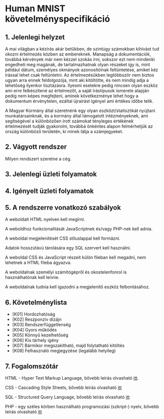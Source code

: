 # Human MNIST követelményspecifikáció



## 1. Jelenlegi helyzet

A mai világban a kézírás akár betűkben, de szintúgy számokban kihívást tud okozni értelmezés közben az embereknek. 
Manapság a dokumentációk, továbbá kérvények már nem kézzel szokás írni, sokszor ezt nem mindenki engedheti meg magának, 
de tartalmazhatnak olyan részeket így is, mint például dátum, személyes okmányok azonosítóinak feltüntetése, amiket kéz írással lehet csak feltüntetni. 
Az értelmezésükben legtöbbször nem biztos ugyan arra ennek feldolgozója, mint aki kitöltötte, és nem mindig adja a lehetőség ilyenkor tisztázásra. 
Ilyesmi esetekre pedig nincsen olyan eszköz ami erre felkészítené az értelmezőt, a saját írástípusok ismerete alapján pedig nem képes megfejteni, aminek következménye lehet hogy a dokumentum érvénytelen, ezáltal újraírást igényel ami értékes időbe telik. 

A Magyar Kormány által szeretnénk egy olyan eszközt/statisztikát nyújtani munkatársainknak, és a kormány által támogatott intézményeknek, ami segítségével a különbözően írott számokat tényleges értékének értelmezését tudják gyakorolni, továbbá önkéntes alapon felmérhetjük az ország különböző területén, ki minek látja a számjegyeket.

## 2. Vágyott rendszer

Milyen rendszert szeretne a cég.



## 3. Jelenlegi üzleti folyamatok





## 4. Igényelt üzleti folyamatok





## 5. A rendszerre vonatkozó szabályok

A weboldalt HTML nyelven kell megírni.

A weboldhoz funkcionalitását JavaScriptnek és/vagy PHP-nek kell adnia.

A weboldal megjelenítését CSS stíluslappal kell formázni.

Adatok hosszútávú tárolására egy SQL szervert kell használni.

A weboldal CSS és JavaScript részeit külön fileban kell megadni, nem lehetnek a HTML fileba ágyazva.

A weboldalnak személyi számítógépről és okostelenfonrol is használhatónak kell lennie.

A weboldalnak tudnia kell igazodni a megjelenítő eszköz felbontásához.

## 6. Követelménylista

* [K01] Hordozhatóság
* [K02] Reszponzív dizájn
* [K03] Rendszerfüggetlenség
* [K04] Gyors működés
* [K05] Könnyű kezelhetőség
* [K06] Kis tárhely igény
* [K07] Bármikor megszakítható, majd folytatható kitöltés
* [K08] Felhasználó megjegyzése (legalább helyileg)


## 7. Fogalomszótár

HTML - Hyper Text Markup Language, bővebb leírás olvasható [itt](https://en.wikipedia.org/wiki/HTML).

CSS - Cascading Style Sheets, bővebb leírás olvasható [itt](https://en.wikipedia.org/wiki/CSS)

SQL - Structured Query Language, bővebb leírás olvasható [itt](https://en.wikipedia.org/wiki/SQL)

PHP - egy széles körben használható programozási (szkript-) nyelv, bővebb leírás olvasható [itt](https://en.wikipedia.org/wiki/PHP)

